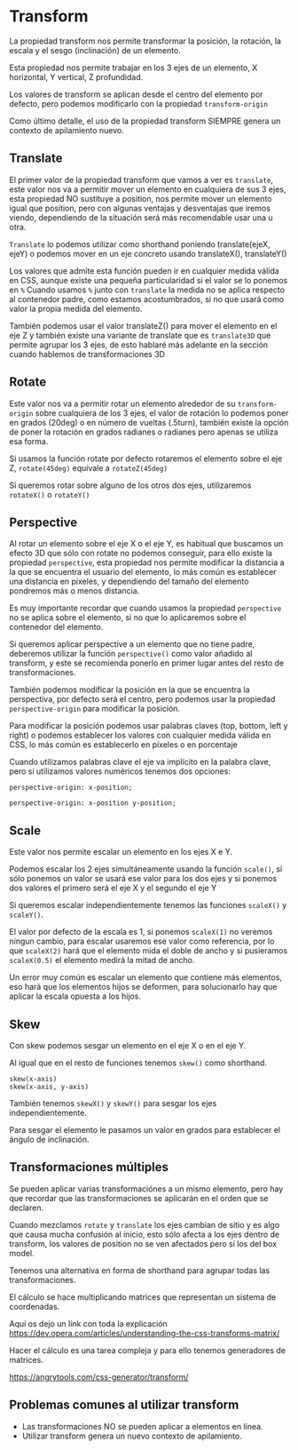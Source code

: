 # Transform

La propiedad transform nos permite transformar la posición, la rotación, la escala y el sesgo (inclinación) de un elemento.

Esta propiedad nos permite trabajar en los 3 ejes de un elemento, X horizontal, Y vertical, Z profundidad.

Los valores de transform se aplican desde el centro del elemento por defecto, pero podemos modificarlo con la propiedad `transform-origin`

Como último detalle, el uso de la propiedad transform SIEMPRE genera un contexto de apilamiento nuevo.

## Translate

El primer valor de la propiedad transform que vamos a ver es `translate`, este valor nos va a permitir mover un elemento en cualquiera de sus 3 ejes, esta propiedad NO sustituye a position, nos permite mover un elemento igual que position, pero con algunas ventajas y desventajas que iremos viendo, dependiendo de la situación será más recomendable usar una u otra.

`Translate` lo podemos utilizar como shorthand poniendo translate(ejeX, ejeY) o podemos mover en un eje concreto usando translateX(), translateY()

Los valores que admite esta función pueden ir en cualquier medida válida en CSS, aunque existe una pequeña particularidad si el valor se lo ponemos en `%`
Cuando usamos `%` junto con `translate` la medida no se aplica respecto al contenedor padre, como estamos acostumbrados, si no que usará como valor la propia medida del elemento.

También podemos usar el valor translateZ() para mover el elemento en el eje Z y también existe una variante de translate que es `translate3D` que permite agrupar los 3 ejes, de esto hablaré más adelante en la sección cuando hablemos de transformaciones 3D

## Rotate

Este valor nos va a permitir rotar un elemento alrededor de su `transform-origin` sobre cualquiera de los 3 ejes, el valor de rotación lo podemos poner en grados (20deg) o en número de vueltas (.5turn), también existe la opción de poner la rotación en grados radianes o radianes pero apenas se utiliza esa forma.

Si usamos la función rotate por defecto rotaremos el elemento sobre el eje Z, `rotate(45deg)` equivale a `rotateZ(45deg)`

Si queremos rotar sobre alguno de los otros dos ejes, utilizaremos `rotateX()` o `rotateY()`

## Perspective

Al rotar un elemento sobre el eje X o el eje Y, es habitual que buscamos un efecto 3D que sólo con rotate no podemos conseguir, para ello existe la propiedad `perspective`, esta propiedad nos permite modificar la distancia a la que se encuentra el usuario del elemento, lo más común es establecer una distancia en píxeles, y dependiendo del tamaño del elemento pondremos más o menos distancia.

Es muy importante recordar que cuando usamos la propiedad `perspective` no se aplica sobre el elemento, si no que lo aplicaremos sobre el contenedor del elemento.

Si queremos aplicar perspective a un elemento que no tiene padre, deberemos utilizar la función `perspective()` como valor añadido al transform, y este se recomienda ponerlo en primer lugar antes del resto de transformaciones.

También podemos modificar la posición en la que se encuentra la perspectiva, por defecto será el centro, pero podemos usar la propiedad `perspective-origin` para modificar la posición.

Para modificar la posición podemos usar palabras claves (top, bottom, left y right) o podemos establecer los valores con cualquier medida válida en CSS, lo más común es establecerlo en píxeles o en porcentaje

Cuando utilizamos palabras clave el eje va implícito en la palabra clave, pero si utilizamos valores numéricos tenemos dos opciones:

```
perspective-origin: x-position;

perspective-origin: x-position y-position;
```

## Scale

Este valor nos permite escalar un elemento en los ejes X e Y.

Podemos escalar los 2 ejes simultáneamente usando la función `scale()`, si sólo ponemos un valor se usará ese valor para los dos ejes y si ponemos dos valores el primero será el eje X y el segundo el eje Y

Si queremos escalar independientemente tenemos las funciones `scaleX()` y `scaleY()`.

El valor por defecto de la escala es 1, si ponemos `scaleX(1)` no veremos ningun cambio, para escalar usaremos ese valor como referencia, por lo que `scaleX(2)` hará que el elemento mida el doble de ancho y si pusieramos `scaleX(0.5)` el elemento medirá la mitad de ancho.

Un error muy común es escalar un elemento que contiene más elementos, eso hará que los elementos hijos se deformen, para solucionarlo hay que aplicar la escala opuesta a los hijos.

## Skew

Con skew podemos sesgar un elemento en el eje X o en el eje Y.

Al igual que en el resto de funciones tenemos `skew()` como shorthand.

```
skew(x-axis)
skew(x-axis, y-axis)
```

También tenemos `skewX()` y `skewY()` para sesgar los ejes independientemente.

Para sesgar el elemento le pasamos un valor en grados para establecer el ángulo de inclinación.

## Transformaciones múltiples

Se pueden aplicar varias transformaciónes a un mismo elemento, pero hay que recordar que las transformaciones se aplicarán en el orden que se declaren.

Cuando mezclamos `rotate` y `translate` los ejes cambian de sitio y es algo que causa mucha confusión al inicio, esto sólo afecta a los ejes dentro de transform, los valores de position no se ven afectados pero sí los del box model.

Tenemos una alternativa en forma de shorthand para agrupar todas las transformaciones.

El cálculo se hace multiplicando matrices que representan un sistema de coordenadas.

Aquí os dejo un link con toda la explicación
https://dev.opera.com/articles/understanding-the-css-transforms-matrix/

Hacer el cálculo es una tarea compleja y para ello tenemos generadores de matrices.

https://angrytools.com/css-generator/transform/

## Problemas comunes al utilizar transform

- Las transformaciones NO se pueden aplicar a elementos en línea.
- Utilizar transform genera un nuevo contexto de apilamiento.
